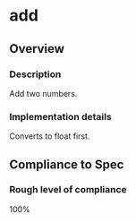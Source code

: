 # add

## Overview

### Description
Add two numbers.

### Implementation details
Converts to float first.

## Compliance to Spec

### Rough level of compliance  
100%